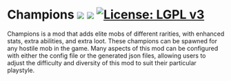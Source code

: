 # Champions [![](http://cf.way2muchnoise.eu/versions/champions.svg)](https://minecraft.curseforge.com/projects/champions) [![](http://cf.way2muchnoise.eu/short_champions_downloads.svg)](https://minecraft.curseforge.com/projects/champions/files) [![License: LGPL v3](https://img.shields.io/badge/License-LGPL%20v3-blue.svg)](https://www.gnu.org/licenses/lgpl-3.0)

Champions is a mod that adds elite mobs of different rarities, with enhanced stats, extra abilities, and extra loot. These champions can be spawned for any hostile mob in the game. Many aspects of this mod can be configured with either the config file or the generated json files, allowing users to adjust the difficulty and diversity of this mod to suit their particular playstyle.


